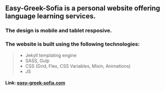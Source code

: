 ## Easy-Greek-Sofia is a personal website offering language learning services.

### The design is mobile and tablet resposive.

### The website is built using the following technologies:

> - Jekyll templating engine
> - SASS, Gulp
> - CSS (Grid, Flex, CSS Variables, Mixin, Animations)
> - JS

#### Link: [easy-greek-sofia.com](easy-greek-sofia.com)
